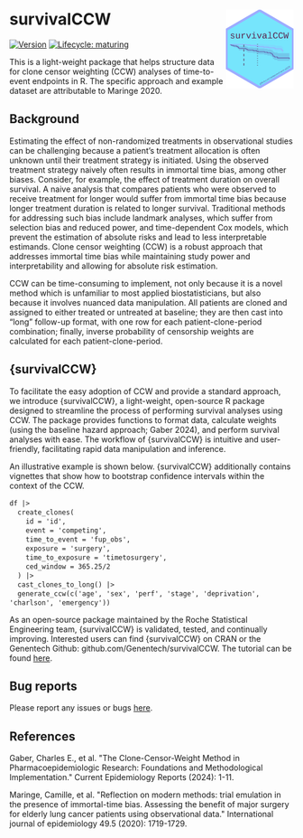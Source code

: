# survivalCCW <img src="./man/figures/hex.png" align="right" width="120"/>

<!-- badges: start -->

[![Version](https://img.shields.io/static/v1.svg?label=github.com/mattsecrest&message=v.0.0.5&color=DC0073)](https://github.com/mattsecrest/survivalCCW)
[![Lifecycle:
maturing](https://img.shields.io/badge/lifecycle-experimental-orange.svg)](https://www.tidyverse.org/lifecycle/#experimental/)

<!-- badges: end -->

This is a light-weight package that helps structure data for clone censor weighting (CCW) analyses of time-to-event endpoints in R. The specific approach and example dataset are attributable to Maringe 2020. 

## Background

Estimating the effect of non-randomized treatments in observational studies can be challenging because a patient’s treatment allocation is often unknown until their treatment strategy is initiated. Using the observed treatment strategy naively often results in immortal time bias, among other biases. Consider, for example, the effect of treatment duration on overall survival. A naive analysis that compares patients who were observed to receive treatment for longer would suffer from immortal time bias because longer treatment duration is related to longer survival. Traditional methods for addressing such bias include landmark analyses, which suffer from selection bias and reduced power, and time-dependent Cox models, which prevent the estimation of absolute risks and lead to less interpretable estimands. Clone censor weighting (CCW) is a robust approach that addresses immortal time bias while maintaining study power and interpretability and allowing for absolute risk estimation.

CCW can be time-consuming to implement, not only because it is a novel method which is unfamiliar to most applied biostatisticians, but also because it involves nuanced data manipulation. All patients are cloned and assigned to either treated or untreated at baseline; they are then cast into “long” follow-up format, with one row for each patient-clone-period combination; finally, inverse probability of censorship weights are calculated for each patient-clone-period.

## {survivalCCW}
To facilitate the easy adoption of CCW and provide a standard approach, we introduce {survivalCCW}, a light-weight, open-source R package designed to streamline the process of performing survival analyses using CCW. The package provides functions to format data, calculate weights (using the baseline hazard approach; Gaber 2024), and perform survival analyses with ease. The workflow of {survivalCCW} is intuitive and user-friendly, facilitating rapid data manipulation and inference. 

An illustrative example is shown below. {survivalCCW} additionally contains vignettes that show how to bootstrap confidence intervals within the context of the CCW. 

```
df |>
  create_clones(
    id = 'id',
    event = 'competing',
    time_to_event = 'fup_obs',
    exposure = 'surgery',
    time_to_exposure = 'timetosurgery',
    ced_window = 365.25/2
  ) |>
  cast_clones_to_long() |>
  generate_ccw(c('age', 'sex', 'perf', 'stage', 'deprivation', 'charlson', 'emergency'))
```

As an open-source package maintained by the Roche Statistical Engineering team, {survivalCCW} is validated, tested, and continually improving. Interested users can find {survivalCCW} on CRAN or the Genentech Github: github.com/Genentech/survivalCCW. The tutorial can be found [here](https://genentech.github.io/survivalCCW/articles/conduct-ccw-analysis.html).

## Bug reports
Please report any issues or bugs [here](github.com/Genentech/survivalCCW/issues).

## References
Gaber, Charles E., et al. "The Clone-Censor-Weight Method in Pharmacoepidemiologic Research: Foundations and Methodological Implementation." Current Epidemiology Reports (2024): 1-11.

Maringe, Camille, et al. "Reflection on modern methods: trial emulation in the presence of immortal-time bias. Assessing the benefit of major surgery for elderly lung cancer patients using observational data." International journal of epidemiology 49.5 (2020): 1719-1729.
